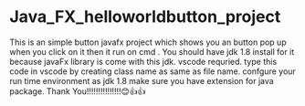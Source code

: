 # Java_FX_helloworldbutton_project
This is an simple button javafx project which shows you an button pop up when you click on it then it run on cmd .
You should have jdk 1.8 install for it because javaFx library is come with this jdk.
vscode requried.
type this code in vscode by creating class name as same as file name.
confgure your run time environment as jdk 1.8
make sure you have extension for java package.
Thank You!!!!!!!!!!!!!!!😊👍👍
